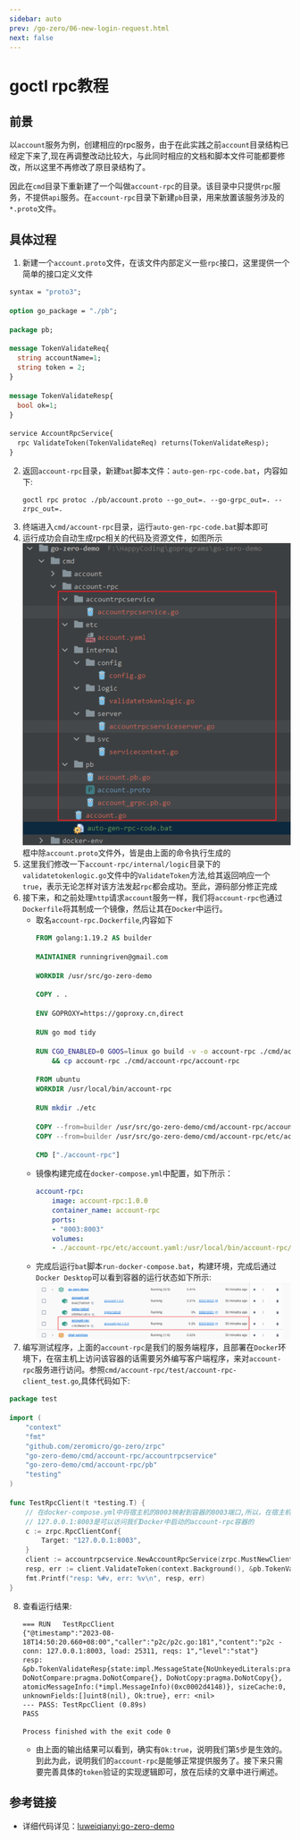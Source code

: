 ```yaml
---
sidebar: auto
prev: /go-zero/06-new-login-request.html
next: false
---
```

# goctl rpc教程
## 前景
以`account`服务为例，创建相应的rpc服务，由于在此实践之前`account`目录结构已经定下来了,现在再调整改动比较大，与此同时相应的文档和脚本文件可能都要修改，所以这里不再修改了原目录结构了。

因此在`cmd`目录下重新建了一个叫做`account-rpc`的目录。该目录中只提供`rpc`服务，不提供`api`服务。在`account-rpc`目录下新建`pb`目录，用来放置该服务涉及的`*.proto`文件。

## 具体过程
1. 新建一个`account.proto`文件，在该文件内部定义一些`rpc`接口，这里提供一个简单的接口定义文件
```proto
syntax = "proto3";

option go_package = "./pb";

package pb;

message TokenValidateReq{
  string accountName=1;
  string token = 2;
}

message TokenValidateResp{
  bool ok=1;
}

service AccountRpcService{
  rpc ValidateToken(TokenValidateReq) returns(TokenValidateResp);
}
```
2. 返回`account-rpc`目录，新建`bat`脚本文件：`auto-gen-rpc-code.bat`，内容如下:
    ```
    goctl rpc protoc ./pb/account.proto --go_out=. --go-grpc_out=. --zrpc_out=.
    ```
3. 终端进入`cmd/account-rpc`目录，运行`auto-gen-rpc-code.bat`脚本即可
4. 运行成功会自动生成rpc相关的代码及资源文件，如图所示
    ![](./imgs/rpc-auto-gen.png)
    框中除`account.proto`文件外，皆是由上面的命令执行生成的
5. 这里我们修改一下`account-rpc/internal/logic`目录下的`validatetokenlogic.go`文件中的`ValidateToken`方法,给其返回响应一个`true`，表示无论怎样对该方法发起`rpc`都会成功。至此，源码部分修正完成
6. 接下来，和之前处理`http`请求`account`服务一样，我们将`account-rpc`也通过`Dockerfile`将其制成一个镜像，然后让其在`Docker`中运行。
    * 取名`account-rpc.Dockerfile`,内容如下
        ```Dockerfile
        FROM golang:1.19.2 AS builder

        MAINTAINER runningriven@gmail.com

        WORKDIR /usr/src/go-zero-demo

        COPY . .

        ENV GOPROXY=https://goproxy.cn,direct

        RUN go mod tidy

        RUN CGO_ENABLED=0 GOOS=linux go build -v -o account-rpc ./cmd/account-rpc \
            && cp account-rpc ./cmd/account-rpc/account-rpc

        FROM ubuntu
        WORKDIR /usr/local/bin/account-rpc

        RUN mkdir ./etc

        COPY --from=builder /usr/src/go-zero-demo/cmd/account-rpc/account-rpc ./account-rpc
        COPY --from=builder /usr/src/go-zero-demo/cmd/account-rpc/etc/account.yaml ./etc/account.yaml

        CMD ["./account-rpc"]
        ```
    * 镜像构建完成在`docker-compose.yml`中配置，如下所示：
        ```yml
        account-rpc:
            image: account-rpc:1.0.0
            container_name: account-rpc
            ports:
            - "8003:8003"
            volumes:
            - ./account-rpc/etc/account.yaml:/usr/local/bin/account-rpc/etc/account.yaml

        ```
    * 完成后运行`bat`脚本`run-docker-compose.bat`，构建环境，完成后通过`Docker Desktop`可以看到容器的运行状态如下所示:
    ![](./imgs/docker-account-rpc.png)
7. 编写测试程序，上面的`account-rpc`是我们的服务端程序，且部署在`Docker`环境下，在宿主机上访问该容器的话需要另外编写客户端程序，来对`account-rpc`服务进行访问。参照`cmd/account-rpc/test/account-rpc-client_test.go`,具体代码如下:
```go
package test

import (
	"context"
	"fmt"
	"github.com/zeromicro/go-zero/zrpc"
	"go-zero-demo/cmd/account-rpc/accountrpcservice"
	"go-zero-demo/cmd/account-rpc/pb"
	"testing"
)

func TestRpcClient(t *testing.T) {
	// 在docker-compose.yml中将宿主机的8003映射到容器的8003端口,所以，在宿主机上使用地址
	// 127.0.0.1:8003是可以访问我们Docker中启动的account-rpc容器的
	c := zrpc.RpcClientConf{
		Target: "127.0.0.1:8003",
	}
	client := accountrpcservice.NewAccountRpcService(zrpc.MustNewClient(c))
	resp, err := client.ValidateToken(context.Background(), &pb.TokenValidateReq{})
	fmt.Printf("resp: %#v, err: %v\n", resp, err)
}
```
8. 查看运行结果:
    ```log
    === RUN   TestRpcClient
    {"@timestamp":"2023-08-18T14:50:20.660+08:00","caller":"p2c/p2c.go:181","content":"p2c - conn: 127.0.0.1:8003, load: 25311, reqs: 1","level":"stat"}
    resp: &pb.TokenValidateResp{state:impl.MessageState{NoUnkeyedLiterals:pragma.NoUnkeyedLiterals{}, DoNotCompare:pragma.DoNotCompare{}, DoNotCopy:pragma.DoNotCopy{}, atomicMessageInfo:(*impl.MessageInfo)(0xc0002d4148)}, sizeCache:0, unknownFields:[]uint8(nil), Ok:true}, err: <nil>
    --- PASS: TestRpcClient (0.89s)
    PASS

    Process finished with the exit code 0
    ```
    * 由上面的输出结果可以看到，确实有`Ok:true`，说明我们第`5`步是生效的。到此为此，说明我们的`account-rpc`是能够正常提供服务了。接下来只需要完善具体的`token`验证的实现逻辑即可，放在后续的文章中进行阐述。

## 参考链接
* 详细代码详见：[luweiqianyi:go-zero-demo](https://github.com/luweiqianyi/go-zero-demo.git)
